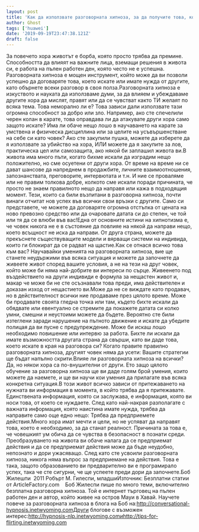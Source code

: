```yaml
---
layout: post
title: 'Как да използвате разговорната хипноза, за да получите това, което искате от живота'
author: Ghost
tags: ['huawei']
date: '2019-09-19T23:47:38.121Z'
draft: false
---
```


За повечето хора животът е борба, която просто трябва да премине. Способността да влияят на важните лица, вземащи решения в живота си, е работа на пълен работен ден, която често не е успешна. Разговорната хипноза е мощен инструмент, който може да ви позволи успешно да договаряте това, което искате или имате нужда от другите, като обърнете всеки разговор в своя полза.Разговорната хипноза е изкуството и науката да използваме думи, за да влияем и убеждаваме другите хора да мислят, правят или да се чувстват както ТИ желаят по всяка тема. Това неморално ли е? Това зависи дали използвате тази огромна способност за добро или зло. Например, ако сте спечелили черен колан в карате, това оправдава ли да атакувате други хора само защото искате? Има ли обаче нещо лошо в научаването на карате за умствена и физическа дисциплина или за целите на усъвършенстване на себе си като човек? Ако сте закупили пушка, можете да изберете да я използвате за убийство на хора, ИЛИ можете да я закупите за лов, практическа цел или самозащита, ако някой би заплашил живота ви.В живота има много пъти, когато бихме искали да изградим нещо положително, но сме осуетени от други хора. От време на време ни се дават шансове да напреднем в продажбите, личните взаимоотношения, запознанствата, преговорите, интервютата и т.н. И ние се проваляме или не правим толкова добре, колкото сме искали поради причината, че просто не знаем правилното нещо да направя или кажа в подходящия момент. Тези, които са били възпитани в разговорна хипноза, почти винаги отчитат нов успех във всички свои връзки с другите. Само си представете, че можете да договаряте огромна отстъпка от цената на ново превозно средство или да очаровате датата си до степен, че той или тя да се влюби във вас!Една от основните истини на хипнотизма е, че човек никога не е в състояние да повлияе на някой да направи нещо, което всъщност не иска да направи. От друга страна, можете да прекъснете съществуващите модели и вярващи системи на индивида, които ги блокират да се радват на щастие.Как се отнася всичко това към вас? Научавайки уменията на разговорната хипноза, вие ще станете неудържими във всяка ситуация и можете да започнете да живеете живот според вашите условия, а не на тези на друг човек, който може би няма най-добрите ви интереси по сърце. Живеенето под въздействието на други индивиди е формула за нещастен живот и, макар че може би не сте осъзнавали това преди, има действителен и доказан изход от нещастието ви.Може да не се виждате като продавач, но в действителност всички ние продаваме през цялото време. Може би продавате своята гледна точка или там, където бихте искали да обядвате или евентуално се стремите да покажете датата си колко умни, смешни и неустоими можете да бъдете. Вероятно сте били изтеглени заради нарушение на пътното движение и искате да убедите полицая да ви пусне с предупреждение. Може би искаш лошо необходимо повишение или интервю за работа. Бихте ли искали да имате възможността другата страна да свърши, като ви даде това, което искате в края на разговора си? Когато правите правилно разговорната хипноза, другият човек няма да усети: Вашите стратегии ще бъдат напълно скрити.Влияе ли разговорната хипноза на всички? Да, но някои хора са по-внушителни от други. Ето защо цялото обучение за разговорна хипноза ще ви даде голям брой умения, които можете да наемете, и ще ви научи кои умения да прилагате във всяка конкретна ситуация.В този живот всичко зависи от притежаването на нужната ви информация в момента, в който трябва да я притежавате. Единствената информация, която си заслужава, е информация, която ви носи това, от което се нуждаете. След като най-накрая разполагате с важната информация, която наистина имате нужда, трябва да направите само още едно нещо: Трябва да предприемете действия.Много хора имат мечти и цели, но не успяват да направят това, което е необходимо, за да станат реалност. Причината за това е, че човешкият ум обича да се чувства в безопасност в познати среди. Преобразуването на живота ви обаче налага да се предприемат действия и да се предприемат действия може да бъде неудобно, непознато и дори ужасяващо. След като сте усвоили разговорната хипноза, никога няма въпрос за предприемане на действия. Това е така, защото образованието ви предварително ви е програмирало успех, така че сте сигурни, че ще успеете преди дори да започнете.Боб Жилешпи  2011 Робърт М. Гилеспи, младшиИзточник: Безплатни статии от ArticleFactory.com    Боб Жилеспи пише по много теми, включително безплатна разговорна хипноза. Той е интернет търговец на пълен работен ден и автор, който живее на остров Мауи в Хавай. Научете повече за разговорната хипноза в блога на Боб на:http://conversational-hypnosis.inetwyoming.comДруги блогове с възможен интерес:http://hypnosis-nlp.inetwyoming.comиhttp://tips-for-flirting.inetwyoming.com
